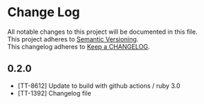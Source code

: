 # Change Log
All notable changes to this project will be documented in this file.  
This project adheres to [Semantic Versioning](http://semver.org/).  
This changelog adheres to [Keep a CHANGELOG](http://keepachangelog.com/).  

## 0.2.0

- [TT-8612] Update to build with github actions / ruby 3.0
- [TT-1392] Changelog file
